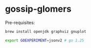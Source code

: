 # gossip-glomers

Pre-requisites:

```bash
brew install openjdk graphviz gnuplot

export GOEXPERIMENT=jsonv2 # go 1.25
```